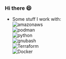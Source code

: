 ### Hi there 😄

- Some stuff I work with:  
![amazonaws](https://img.shields.io/badge/amazonaws-232F3E?logo=amazonaws&logoColor=white&style=for-the-badge)  
![podman](https://img.shields.io/badge/podman-892CA0?logo=podman&logoColor=white&style=for-the-badge)  
![python](https://img.shields.io/badge/python-3776AB?logo=python&logoColor=white&style=for-the-badge)  
![gnubash](https://img.shields.io/badge/gnubash-4EAA25?logo=gnubash&logoColor=white&style=for-the-badge)  
![Terraform](https://img.shields.io/badge/terraform-844FBA?logo=terraform&logoColor=white&style=for-the-badge)  
![Docker](https://img.shields.io/badge/docker-2496ED?logo=docker&logoColor=white&style=for-the-badge)  
<!--
![terragrunt](https://img.shields.io/badge/terragrunt-844FBA?logo=terragrunt&logoColor=white&style=for-the-badge)
-->

<!--
**justin-octo/justin-octo** is a ✨ _special_ ✨ repository because its `README.md` (this file) appears on your GitHub profile.

Here are some ideas to get you started:

- 🔭 I’m currently working on ...
- 🌱 I’m currently learning ...
- 👯 I’m looking to collaborate on ...
- 🤔 I’m looking for help with ...
- 💬 Ask me about ...
- 📫 How to reach me: ...
- 😄 Pronouns: ...
- ⚡ Fun fact: ...
-->
